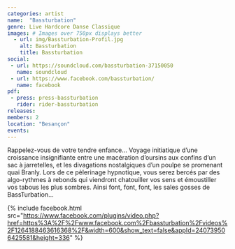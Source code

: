 ```yaml
---
categories: artist
name:  "Bassturbation"
genre: Live Hardcore Danse Classique
images: # Images over 750px displays better
  - url: img/Bassturbation-Profil.jpg
    alt: Bassturbation
    title: Bassturbation
social:
 - url: https://soundcloud.com/bassturbation-37150050
   name: soundcloud
 - url: https://www.facebook.com/bassturbation/
   name: facebook
pdf:
 - press: press-bassturbation
   rider: rider-bassturbation
releases:
members: 2
location: "Besançon"
events:
---
```

Rappelez-vous de votre tendre enfance... Voyage initiatique d’une croissance insignifiante entre une macération d’oursins aux confins d’un sac à jarretelles, et les divagations nostalgiques d’un poulpe se promenant quai Branly. Lors de ce pèlerinage hypnotique, vous serez bercés par des algo-rythmes à rebonds qui viendront chatouiller vos sens et émoustiller vos tabous les plus sombres. Ainsi font, font, font, les sales gosses de BassTurbation… 


{% include facebook.html src="https://www.facebook.com/plugins/video.php?href=https%3A%2F%2Fwww.facebook.com%2Fbassturbation%2Fvideos%2F1264188463616368%2F&width=600&show_text=false&appId=240739506425581&height=336" %}
